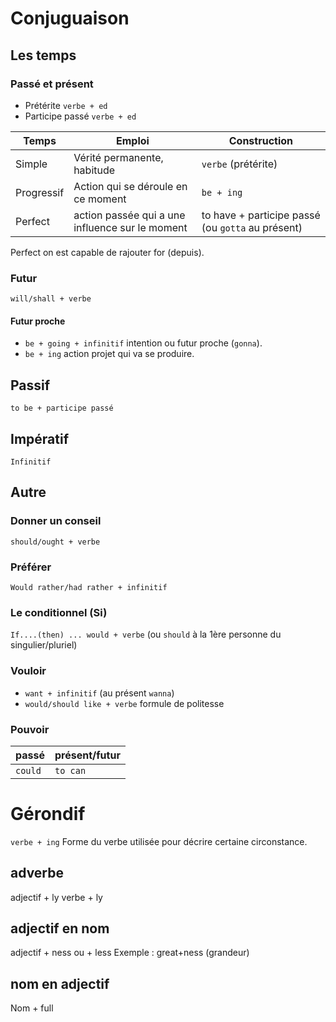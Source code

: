 # Conjuguaison

## Les temps

### Passé et présent

* Prétérite `verbe + ed`
* Participe passé `verbe + ed`

| Temps | Emploi | Construction |
|---|---|---|
| Simple | Vérité permanente, habitude | `verbe` (prétérite) |
| Progressif | Action qui se déroule en ce moment | `be + ing` |
| Perfect | action passée qui a une influence sur le moment | to have + participe passé (ou `gotta` au présent) |

Perfect on est capable de rajouter for (depuis).

### Futur

`will/shall + verbe`

#### Futur proche 

* `be + going + infinitif` intention ou futur proche (`gonna`).
* `be + ing` action projet qui va se produire.

## Passif

`to be + participe passé`

## Impératif 

`Infinitif`

## Autre

### Donner un conseil

`should/ought + verbe` 

### Préférer 

`Would rather/had rather + infinitif`

### Le conditionnel (Si)

`If....(then) ... would + verbe`  (ou `should` à la 1ère personne du singulier/pluriel)

### Vouloir

* `want + infinitif` (au présent `wanna`)
* `would/should like + verbe` formule de politesse

### Pouvoir

| passé | présent/futur |
|---|---|
| `could` | `to can` |

# Gérondif

`verbe + ing` Forme du verbe utilisée pour  décrire certaine circonstance.

## adverbe
adjectif + ly
verbe + ly

## adjectif en nom

adjectif + ness ou + less
Exemple : great+ness (grandeur)

## nom en adjectif

Nom + full


